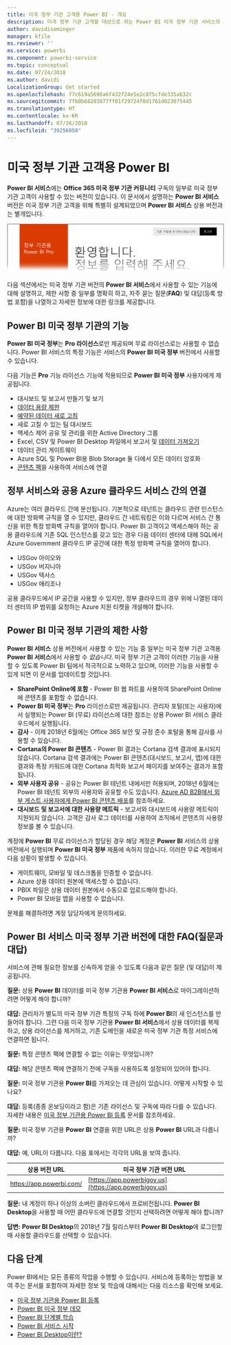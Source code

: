 ```yaml
---
title: 미국 정부 기관 고객용 Power BI - 개요
description: 미국 정부 기관 고객을 대상으로 하는 Power BI 미국 정부 기관 서비스의 기능 및 제한 사항에 대해 알아봅니다.
author: davidiseminger
manager: kfile
ms.reviewer: ''
ms.service: powerbi
ms.component: powerbi-service
ms.topic: conceptual
ms.date: 07/24/2018
ms.author: davidi
LocalizationGroup: Get started
ms.openlocfilehash: f7c619a5696a6f432f24e5e2c875cfde335ab32c
ms.sourcegitcommit: 7fb0b68203877ff01f29724f0d1761d023075445
ms.translationtype: HT
ms.contentlocale: ko-KR
ms.lasthandoff: 07/26/2018
ms.locfileid: "39256058"
---
```

# <a name="power-bi-for-us-government-customers"></a>미국 정부 기관 고객용 Power BI
**Power BI 서비스**에는 **Office 365 미국 정부 기관 커뮤니티** 구독의 일부로 미국 정부 기관 고객이 사용할 수 있는 버전이 있습니다. 이 문서에서 설명하는 **Power BI 서비스** 버전은 미국 정부 기관 고객을 위해 특별히 설계되었으며 **Power BI 서비스** 상용 버전과는 별개입니다.

![](media/service-govus-overview/service_usgov_overview-1.png)

다음 섹션에서는 미국 정부 기관 버전의 **Power BI 서비스**에서 사용할 수 있는 기능에 대해 설명하고, 제한 사항 중 일부를 명확히 하고, 자주 묻는 질문(**FAQ**) 및 대답(등록 방법 포함)을 나열하고 자세한 정보에 대한 링크를 제공합니다.

## <a name="features-of-power-bi-us-government"></a>Power BI 미국 정부 기관의 기능
**Power BI 미국 정부**는 **Pro 라이선스**로만 제공되며 무료 라이선스로는 사용할 수 없습니다. Power BI 서비스의 특정 기능은 서비스의 **Power BI 미국 정부** 버전에서 사용할 수 있습니다.

다음 기능은 **Pro** 기능 라이선스 기능에 적용되므로 **Power BI 미국 정부** 사용자에게 제공됩니다. 

* 대시보드 및 보고서 만들기 및 보기
* [데이터 용량 제한](service-admin-manage-your-data-storage-in-power-bi.md)
* [예약된 데이터 새로 고침](refresh-data.md)
* 새로 고칠 수 있는 팀 대시보드
* 액세스 제어 공유 및 관리를 위한 Active Directory 그룹
* Excel, CSV 및 Power BI Desktop 파일에서 보고서 및 [데이터 가져오기](service-get-data.md)
* 데이터 관리 게이트웨이
* Azure SQL 및 Power BI용 Blob Storage 둘 다에서 모든 데이터 암호화
* [콘텐츠 팩](service-connect-to-services.md)을 사용하여 서비스에 연결

## <a name="connectivity-between-government-and-public-azure-cloud-services"></a>정부 서비스와 공용 Azure 클라우드 서비스 간의 연결 

Azure는 여러 클라우드 간에 분산됩니다. 기본적으로 테넌트는 클라우드 관련 인스턴스에 대한 방화벽 규칙을 열 수 있지만, 클라우드 간 네트워킹은 이와 다르며 서비스 간 통신을 위한 특정 방화벽 규칙을 열어야 합니다. Power BI 고객이고 액세스해야 하는 공용 클라우드에 기존 SQL 인스턴스를 갖고 있는 경우 다음 데이터 센터에 대해 SQL에서 Azure Government 클라우드 IP 공간에 대한 특정 방화벽 규칙을 열어야 합니다.

* USGov 아이오와
* USGov 버지니아
* USGov 텍사스
* USGov 애리조나

공용 클라우드에서 IP 공간을 사용할 수 있지만, 정부 클라우드의 경우 위에 나열된 데이터 센터의 IP 범위를 요청하는 Azure 지원 티켓을 개설해야 합니다. 


## <a name="limitations-of-power-bi-us-government"></a>Power BI 미국 정부 기관의 제한 사항
**Power BI 서비스** 상용 버전에서 사용할 수 있는 기능 중 일부는 미국 정부 기관 고객용 **Power BI 서비스**에서 사용할 수 *없습니다*. 미국 정부 기관 고객이 이러한 기능을 사용할 수 있도록 Power BI 팀에서 적극적으로 노력하고 있으며, 이러한 기능을 사용할 수 있게 되면 이 문서를 업데이트할 것입니다.

* **SharePoint Online에 포함** - Power BI 웹 파트를 사용하여 SharePoint Online에 콘텐츠를 포함할 수 없습니다.
* **Power BI 미국 정부**는 **Pro** 라이선스로만 제공됩니다. 관리자 포털(또는 사용자)에서 실행되는 Power BI (무료) 라이선스에 대한 참조는 상용 Power BI 서비스 클라우드에서 실행됩니다.
* **감사** - 이제 2018년 6월에는 Office 365 보안 및 규정 준수 포털을 통해 감사를 사용할 수 있습니다.
* **Cortana의 Power BI 콘텐츠** - Power BI 결과는 Cortana 검색 결과에 표시되지 않습니다. Cortana 검색 결과에는 Power BI 콘텐츠(대시보드, 보고서, 앱)에 대한 결과와 특정 키워드에 대한 Cortana 최적화 보고서 페이지를 보여주는 결과가 포함됩니다.
* **외부 사용자 공유** - 공유는 Power BI 테넌트 내에서만 허용되며, 2018년 6월에는 Power BI 테넌트 외부의 사용자와 공유할 수도 있습니다. [Azure AD B2B에서 외부 게스트 사용자에게 Power BI 콘텐츠 배포](service-admin-azure-ad-b2b.md)를 참조하세요.
* **대시보드 및 보고서에 대한 사용량 메트릭** - 보고서와 대시보드에 사용량 메트릭이 지원되지 않습니다. 고객은 감사 로그 데이터를 사용하여 조직에서 콘텐츠의 사용량 정보를 볼 수 있습니다.

계정에 **Power BI** 무료 라이선스가 할당된 경우 해당 계정은 **Power BI** 서비스의 상용 버전에서 실행되며 **Power BI 미국 정부** 제품에 속하지 않습니다. 이러한 무료 계정에서 다음 상황이 발생할 수 있습니다.

* 게이트웨이, 모바일 및 데스크톱을 인증할 수 없습니다.
* Azure 상용 데이터 원본에 액세스할 수 없습니다.
* PBIX 파일은 상용 데이터 원본에서 수동으로 업로드해야 합니다.
* Power BI 모바일 앱을 사용할 수 없습니다.

문제를 해결하려면 계정 담당자에게 문의하세요.

## <a name="frequently-asked-questions-faq-for-the-us-government-version-of-the-power-bi-service"></a>Power BI 서비스 미국 정부 기관 버전에 대한 FAQ(질문과 대답)
서비스에 관해 필요한 정보를 신속하게 얻을 수 있도록 다음과 같은 질문 (및 대답)이 제공됩니다.

**질문:** 상용 **Power BI** 데이터를 미국 정부 기관용 **Power BI 서비스**로 마이그레이션하려면 어떻게 해야 합니까?

**대답:** 관리자가 별도의 미국 정부 기관 특정의 구독 하에 **Power BI**의 새 인스턴스를 만들어야 합니다. 그런 다음 미국 정부 기관용 **Power BI 서비스**에서 상용 데이터를 복제하고, 상용 라이선스를 제거하고, 기존 도메인을 새로운 미국 정부 기관 특정 서비스에 연결하면 됩니다.

**질문:** 특정 콘텐츠 팩에 연결할 수 없는 이유는 무엇입니까?

**대답:** 해당 콘텐츠 팩에 연결하기 전에 구독을 사용하도록 설정되어 있어야 합니다.

**질문:** 미국 정부 기관용 **Power BI**를 가져오는 데 관심이 있습니다. 어떻게 시작할 수 있나요?

**대답:** 등록(종종 온보딩이라고 함)은 기존 라이선스 및 구독에 따라 다를 수 있습니다. 자세한 내용은 [미국 정부 기관용 Power BI 등록](service-govus-signup.md) 문서를 참조하세요.

**질문:** 미국 정부 기관용 **Power BI** 연결을 위한 URL은 상용 **Power BI** URL과 다릅니까?

**대답:** 예, URL이 다릅니다. 다음 표에서는 각각의 URL을 보여 줍니다.

| 상용 버전 URL | 미국 정부 기관 버전 URL |
| --- | --- |
| https://app.powerbi.com/ |[https://app.powerbigov.us](https://app.powerbigov.us) |

**질문:** 내 계정이 하나 이상의 소버린 클라우드에서 프로비전됩니다. **Power BI Desktop**을 사용할 때 어떤 클라우드에 연결할 것인지 선택하려면 어떻게 해야 합니까?

**답변:** **Power BI Desktop**의 2018년 7월 릴리스부터 **Power BI Desktop**에 로그인할 때 사용할 클라우드를 선택할 수 있습니다.


## <a name="next-steps"></a>다음 단계
Power BI에서는 모든 종류의 작업을 수행할 수 있습니다. 서비스에 등록하는 방법을 보여 주는 문서를 포함하여 자세한 정보 및 학습에 대해서는 다음 리소스를 확인해 보세요.

* [미국 정부 기관용 Power BI 등록](service-govus-signup.md)
* <a href="https://channel9.msdn.com/Blogs/Azure/Cognitive-Services-HDInsight-and-Power-BI-on-Azure-Government">Power BI 미국 정부 데모</a>
* [Power BI 단계별 학습](guided-learning/gettingstarted.yml?tutorial-step=1)
* [Power BI 서비스 시작](service-get-started.md)
* [Power BI Desktop이란?](desktop-what-is-desktop.md)

